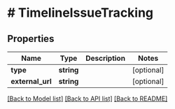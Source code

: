 # # TimelineIssueTracking

## Properties

Name | Type | Description | Notes
------------ | ------------- | ------------- | -------------
**type** | **string** |  | [optional]
**external_url** | **string** |  | [optional]

[[Back to Model list]](../../README.md#models) [[Back to API list]](../../README.md#endpoints) [[Back to README]](../../README.md)
